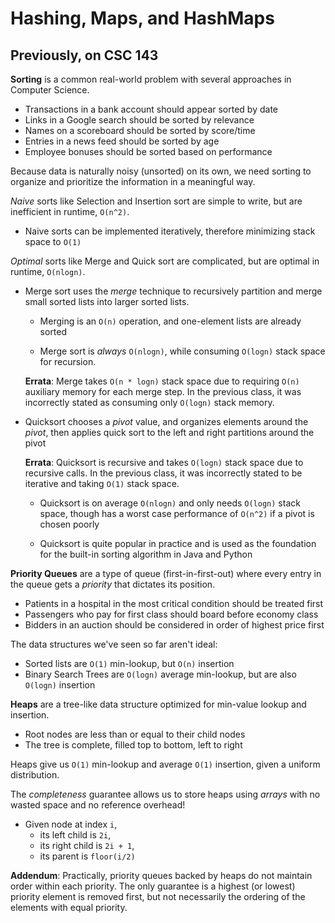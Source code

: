 # Hashing, Maps, and HashMaps

## Previously, on CSC 143

**Sorting** is a common real-world problem with several approaches in Computer Science.

  - Transactions in a bank account should appear sorted by date
  - Links in a Google search should be sorted by relevance
  - Names on a scoreboard should be sorted by score/time
  - Entries in a news feed should be sorted by age
  - Employee bonuses should be sorted based on performance

Because data is naturally noisy (unsorted) on its own, we need sorting to
organize and prioritize the information in a meaningful way.

*Naive* sorts like Selection and Insertion sort are simple to write,
but are inefficient in runtime, `O(n^2)`.

  - Naive sorts can be implemented iteratively,
    therefore minimizing stack space to `O(1)`

*Optimal* sorts like Merge and Quick sort are complicated,
but are optimal in runtime, `O(nlogn)`.

  - Merge sort uses the *merge* technique to recursively partition and
    merge small sorted lists into larger sorted lists.
    
    - Merging is an `O(n)` operation, and one-element lists are already sorted
    
    - Merge sort is *always* `O(nlogn)`,
      while consuming `O(logn)` stack space for recursion.
      
    **Errata**: Merge takes `O(n * logn)` stack space due to requiring `O(n)`
    auxiliary memory for each merge step. In the previous class, it was incorrectly
    stated as consuming only `O(logn)` stack memory.

  - Quicksort chooses a *pivot* value, and organizes elements around the *pivot*,
    then applies quick sort to the left and right partitions around the pivot
    
    **Errata**: Quicksort is recursive and takes `O(logn)` stack space due to
    recursive calls. In the previous class, it was incorrectly stated to be iterative
    and taking `O(1)` stack space.
      
    - Quicksort is on average `O(nlogn)` and only needs `O(logn)` stack space,
      though has a worst case performance of `O(n^2)` if a pivot is chosen poorly
      
    - Quicksort is quite popular in practice and is used as the foundation for
      the built-in sorting algorithm in Java and Python

**Priority Queues** are a type of queue (first-in-first-out) where every entry
in the queue gets a *priority* that dictates its position.

  - Patients in a hospital in the most critical condition should be treated first
  - Passengers who pay for first class should board before economy class
  - Bidders in an auction should be considered in order of highest price first

The data structures we've seen so far aren't ideal:

  - Sorted lists are `O(1)` min-lookup, but `O(n)` insertion
  - Binary Search Trees are `O(logn)` average min-lookup, but are also `O(logn)` insertion

**Heaps** are a tree-like data structure optimized for min-value lookup and insertion.

  - Root nodes are less than or equal to their child nodes
  - The tree is complete, filled top to bottom, left to right

Heaps give us `O(1)` min-lookup and average `O(1)` insertion, given a uniform distribution.

The *completeness* guarantee allows us to store heaps using *arrays* with no wasted space
and no reference overhead!

  - Given node at index `i`,
    - its left child is `2i`,
    - its right child is `2i + 1`,
    - its parent is `floor(i/2)`

**Addendum**: Practically, priority queues backed by heaps do not maintain order
within each priority. The only guarantee is a highest (or lowest) priority
element is removed first, but not necessarily the ordering of the elements
with equal priority.

